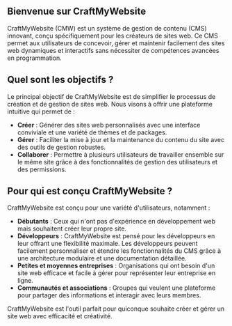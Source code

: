 ## Bienvenue sur CraftMyWebsite

CraftMyWebsite (CMW) est un système de gestion de contenu (CMS) innovant, conçu spécifiquement pour les créateurs de sites web. Ce CMS permet aux utilisateurs de concevoir, gérer et maintenir facilement des sites web dynamiques et interactifs sans nécessiter de compétences avancées en programmation.

## Quel sont les objectifs ?

Le principal objectif de CraftMyWebsite est de simplifier le processus de création et de gestion de sites web. Nous visons à offrir une plateforme intuitive qui permet de :

- **Créer** : Générer des sites web personnalisés avec une interface conviviale et une variété de thèmes et de packages.
- **Gérer** : Faciliter la mise à jour et la maintenance du contenu du site avec des outils de gestion robustes.
- **Collaborer** : Permettre à plusieurs utilisateurs de travailler ensemble sur le même site grâce à des fonctionnalités de gestion des utilisateurs et des permissions.

## Pour qui est conçu CraftMyWebsite ?
CraftMyWebsite est conçu pour une variété d'utilisateurs, notamment :

- **Débutants** : Ceux qui n'ont pas d'expérience en développement web mais souhaitent créer leur propre site.
- **Développeurs** : CraftMyWebsite est pensé pour les développeurs en leur offrant une flexibilité maximale. Les développeurs peuvent facilement personnaliser et étendre les fonctionnalités du CMS grâce à une architecture modulaire et une documentation détaillée.
- **Petites et moyennes entreprises** : Organisations qui ont besoin d'un site web efficace et facile à gérer pour représenter leur entreprise en ligne.
- **Communautés et associations** : Groupes qui veulent une plateforme pour partager des informations et interagir avec leurs membres.

CraftMyWebsite est l'outil parfait pour quiconque souhaite créer et gérer un site web avec efficacité et créativité.